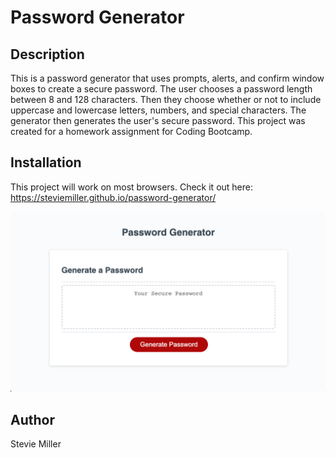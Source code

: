 # Password Generator

## Description

This is a password generator that uses prompts, alerts, and confirm window boxes to create a secure password. The user chooses a password length between 8 and 128 characters. Then they choose whether or not to include uppercase and lowercase letters, numbers, and special characters. The generator then generates the user's secure password. This project was created for a homework assignment for Coding Bootcamp.

## Installation

This project will work on most browsers. Check it out here: https://steviemiller.github.io/password-generator/

![Screenshot of Password Generator](assets/password-generator.png)

## Author

Stevie Miller
